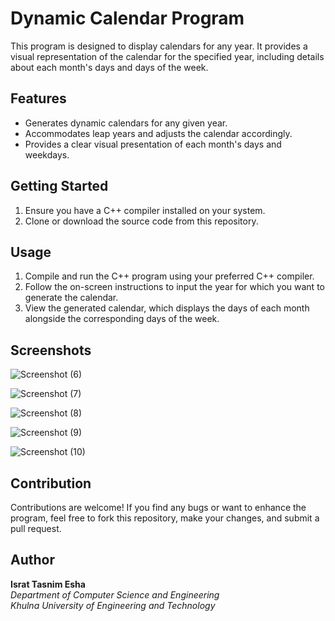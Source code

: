 # Dynamic Calendar Program

This program is designed to display calendars for any year. It provides a visual representation of the calendar for the specified year, including details about each month's days and days of the week.

## Features

- Generates dynamic calendars for any given year.
- Accommodates leap years and adjusts the calendar accordingly.
- Provides a clear visual presentation of each month's days and weekdays.

## Getting Started

1. Ensure you have a C++ compiler installed on your system.
2. Clone or download the source code from this repository.

## Usage

1. Compile and run the C++ program using your preferred C++ compiler.
2. Follow the on-screen instructions to input the year for which you want to generate the calendar.
3. View the generated calendar, which displays the days of each month alongside the corresponding days of the week.

## Screenshots

![Screenshot (6)](https://github.com/IsratTasnimEsha/Calendar/assets/88322977/4a7bc1f6-8fb6-4480-8877-4c60aed040cd)

![Screenshot (7)](https://github.com/IsratTasnimEsha/Calendar/assets/88322977/b71dde9a-e2b9-48e7-87a4-ebd8baaa7fc8)

![Screenshot (8)](https://github.com/IsratTasnimEsha/Calendar/assets/88322977/6572f1f7-480b-411e-9c5a-a22ba73d09a0)

![Screenshot (9)](https://github.com/IsratTasnimEsha/Calendar/assets/88322977/83ee0a12-1594-44b1-86f4-32c5fad10a83)

![Screenshot (10)](https://github.com/IsratTasnimEsha/Calendar/assets/88322977/0a0f3218-af6e-4d7d-839b-0872064b1211)


## Contribution

Contributions are welcome! If you find any bugs or want to enhance the program, feel free to fork this repository, make your changes, and submit a pull request.

## Author

**Israt Tasnim Esha**  
*Department of Computer Science and Engineering*  
*Khulna University of Engineering and Technology*
